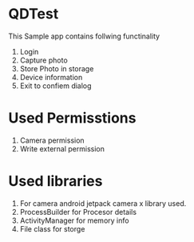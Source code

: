 # QDTest
This Sample app contains follwing functinality 
1. Login
2. Capture photo
3. Store Photo in storage
4. Device information
5. Exit to confiem dialog
   
# Used Permisstions 
1. Camera permission
2. Write external permission

# Used libraries
1. For camera android jetpack camera x library used.
2. ProcessBuilder for Procesor details
3. ActivityManager for memory info
4. File class for storge 
   
